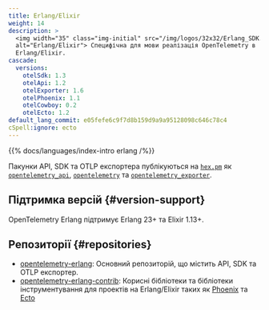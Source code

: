 ```yaml
---
title: Erlang/Elixir
weight: 14
description: >
  <img width="35" class="img-initial" src="/img/logos/32x32/Erlang_SDK.svg"
  alt="Erlang/Elixir"> Специфічна для мови реалізація OpenTelemetry в
  Erlang/Elixir.
cascade:
  versions:
    otelSdk: 1.3
    otelApi: 1.2
    otelExporter: 1.6
    otelPhoenix: 1.1
    otelCowboy: 0.2
    otelEcto: 1.2
default_lang_commit: e05fefe6c9f7d8b159d9a9a95128098c646c78c4
cSpell:ignore: ecto
---
```


{{% docs/languages/index-intro erlang /%}}

Пакунки API, SDK та OTLP експортера публікуються на [`hex.pm`](https://hex.pm) як [`opentelemetry_api`](https://hex.pm/packages/opentelemetry_api), [`opentelemetry`](https://hex.pm/packages/opentelemetry) та [`opentelemetry_exporter`](https://hex.pm/packages/opentelemetry_exporter).

## Підтримка версій {#version-support}

OpenTelemetry Erlang підтримує Erlang 23+ та Elixir 1.13+.

## Репозиторії {#repositories}

- [opentelemetry-erlang](https://github.com/open-telemetry/opentelemetry-erlang): Основний репозиторій, що містить API, SDK та OTLP експортер.
- [opentelemetry-erlang-contrib](https://github.com/open-telemetry/opentelemetry-erlang-contrib): Корисні бібліотеки та бібліотеки інструментування для проектів на Erlang/Elixir таких як [Phoenix](https://www.phoenixframework.org/) та [Ecto](https://hexdocs.pm/ecto/Ecto.html)
